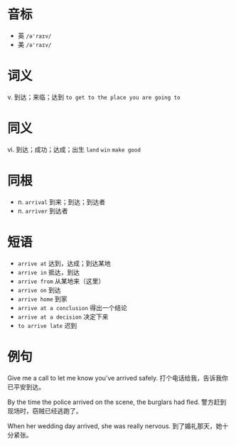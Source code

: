 # 音标

- 英 `/ə'raɪv/`
- 美 `/ə'raɪv/`

# 词义

v. 到达；来临；达到
`to get to the place you are going to`

# 同义

vi. 到达；成功；达成；出生
`land` `win` `make good`

# 同根

- n. `arrival` 到来；到达；到达者
- n. `arriver` 到达者

# 短语

- `arrive at` 达到，达成；到达某地
- `arrive in` 抵达，到达
- `arrive from` 从某地来（这里）
- `arrive on` 到达
- `arrive home` 到家
- `arrive at a conclusion` 得出一个结论
- `arrive at a decision` 决定下来
- `to arrive late` 迟到

# 例句

Give me a call to let me know you’ve arrived safely.
打个电话给我，告诉我你已平安到达。

By the time the police arrived on the scene, the burglars had fled.
警方赶到现场时，窃贼已经逃跑了。

When her wedding day arrived, she was really nervous.
到了婚礼那天，她十分紧张。


